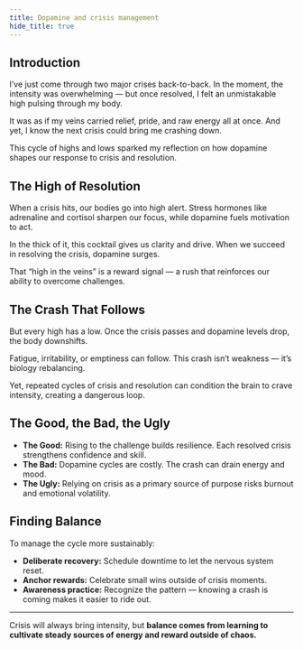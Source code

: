 ```yaml
---
title: Dopamine and crisis management
hide_title: true
---
```


## Introduction  
I’ve just come through two major crises back-to-back. In the moment, the intensity was overwhelming — but once resolved, I felt an unmistakable high pulsing through my body.  

It was as if my veins carried relief, pride, and raw energy all at once. And yet, I know the next crisis could bring me crashing down.  

This cycle of highs and lows sparked my reflection on how dopamine shapes our response to crisis and resolution.  

## The High of Resolution  
When a crisis hits, our bodies go into high alert. Stress hormones like adrenaline and cortisol sharpen our focus, while dopamine fuels motivation to act.  

In the thick of it, this cocktail gives us clarity and drive. When we succeed in resolving the crisis, dopamine surges.  

That “high in the veins” is a reward signal — a rush that reinforces our ability to overcome challenges.

## The Crash That Follows  
But every high has a low. Once the crisis passes and dopamine levels drop, the body downshifts.  

Fatigue, irritability, or emptiness can follow. This crash isn’t weakness — it’s biology rebalancing.  

Yet, repeated cycles of crisis and resolution can condition the brain to crave intensity, creating a dangerous loop.

## The Good, the Bad, the Ugly  
- **The Good:** Rising to the challenge builds resilience. Each resolved crisis strengthens confidence and skill.  
- **The Bad:** Dopamine cycles are costly. The crash can drain energy and mood.  
- **The Ugly:** Relying on crisis as a primary source of purpose risks burnout and emotional volatility.

## Finding Balance  
To manage the cycle more sustainably:  
- **Deliberate recovery:** Schedule downtime to let the nervous system reset.  
- **Anchor rewards:** Celebrate small wins outside of crisis moments.  
- **Awareness practice:** Recognize the pattern — knowing a crash is coming makes it easier to ride out.

---

Crisis will always bring intensity, but **balance comes from learning to cultivate steady sources of energy and reward outside of chaos.** 